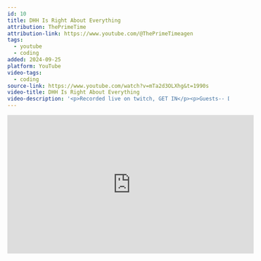 ```yaml
---
id: 10
title: DHH Is Right About Everything
attribution: ThePrimeTime
attribution-link: https://www.youtube.com/@ThePrimeTimeagen
tags:
  - youtube
  - coding
added: 2024-09-25
platform: YouTube
video-tags:
  - coding
source-link: https://www.youtube.com/watch?v=mTa2d3OLXhg&t=1990s
video-title: DHH Is Right About Everything
video-description: '<p>Recorded live on twitch, GET IN</p><p>Guests-- DHH | <a href="https://www.youtube.com/redirect?event=video_description&amp;redir_token=QUFFLUhqbXplYWxob1ZveWtwYnpiY2ktWlNxRzNvYkhVd3xBQ3Jtc0tucl9PcDBJVnlBbUdlajZhMGwxRnBMTk53aHhZMGFEcl9hQ2ZpUm1JRVd6ZXdNZ0hBT3VrVkctYS1jWTJlei1RQy1heWtGeTFtUjVwXy1HLUEwLWk5bzc0TjZhM1YzRHFOaVd3UVU3Q2p5ajZ4RGJ6bw&amp;q=https%3A%2F%2Fx.com%2Fdhh&amp;v=mTa2d3OLXhg">https://x.com/dhh</a> | <a href="https://www.youtube.com/redirect?event=video_description&amp;redir_token=QUFFLUhqa2pmOFdnMzIwQVh2dGFka1lYbkxUV1l3U0k0UXxBQ3Jtc0ttUnhQa0FGNUFzYTRZbXBwbVIwOE1HbGFnamQzOTVacjdzMHU1cGdtWUNRUnNfaVRqaDE4OXEyQnp5VlhlVFRUZ3B5bFVENFRZSW12a1NldVlHNzNJaHpYV0x5YXFzTi1mOGZCRHBlc01xMTJMb0xEbw&amp;q=https%3A%2F%2Fdhh.dk%2F&amp;v=mTa2d3OLXhg">https://dhh.dk/</a> -- TJ DeVries | <a href="https://www.youtube.com/redirect?event=video_description&amp;redir_token=QUFFLUhqbHlNaE9zNXk1aGRYS0hYLWFfSnFjRTR1aTEtZ3xBQ3Jtc0ttRlJsbDg1ZGdrRnM5d3NtbFhLakNUOW0tbG83X3NkWlo3SGN2ZWliUnNUQThEbmtac1NDQzNfMGtUWnRsRkFzendMVnNWZDByb3FWalNndEc0bGduQno5a21ock5HYkZjdVp0NVBXVHQ0cDlpNERpRQ&amp;q=https%3A%2F%2Fx.com%2Fteej_dv&amp;v=mTa2d3OLXhg">https://x.com/teej_dv</a> |   <a href="https://www.youtube.com/redirect?event=video_description&amp;redir_token=QUFFLUhqbHVsczZRNl82ekE4Y1E3emJxQUZXWkRRcVQxQXxBQ3Jtc0ttVXF3T2NhdGxkNmkyLVF6NVJSY1hnTFdRTkx6QklJMFZZMEl0WmFsVW9UTTlKT1dGQnVMd2U5MHlNRHNjczBzandGMXBHaXZ5WlhzTFBNVGg5SHpOdjVmN0djc2I2U2VNWmlxMjYwVGYzS00wck9FMA&amp;q=https%3A%2F%2Fwww.twitch.tv%2Fteej_dv&amp;v=mTa2d3OLXhg"><img src="https://www.gstatic.com/youtube/img/watch/social_media/twitch_1x.png" alt=""> / teej_dv</a>   |    <a href="https://www.youtube.com/channel/UCd3dNckv1Za2coSaHGHl5aA"><img src="https://www.gstatic.com/youtube/img/watch/yt_favicon.png" alt=""> / @teej_dv</a><br>My Stream<a href="https://www.youtube.com/redirect?event=video_description&amp;redir_token=QUFFLUhqbHFiZm9Vd2FueFhfaGZWcHhYNHEtd1NpMUJrQXxBQ3Jtc0ttUmFPYUZSSGVrQk1qSTBKajJ0M00tTjJuc2N6YVV3eWFoOFVuNjlmcWxhTHZmMGdLb2RLcnN4c053SGtFbDVtTVJFVFhOSlB0MTE1d0t3bzFkNWllMVFKUm1mS2hwemJ2dGRYT2hiUk4wMTd4bTI0dw&amp;q=https%3A%2F%2Ftwitch.tv%2FThePrimeagen&amp;v=mTa2d3OLXhg"><img src="https://www.gstatic.com/youtube/img/watch/social_media/twitch_1x.png" alt=""> / theprimeagen</a>   </p><p><strong>Best Way To Support The Top Shelf</strong>Become a backend engineer. Its my favorite site <a href="https://www.youtube.com/redirect?event=video_description&amp;redir_token=QUFFLUhqbGdsV3l0RTRqQ2gtMkx1eURIQS1HdzV4ZWZ1UXxBQ3Jtc0tsUzFHa3BtNFQ1TjdKaURBcmRtM1RfUmduVENRUUtDenNTVFFnNDhfT0NscnV5TndxYU5RU29HQzBOdGI1SUlaaHFpWmo2QUpSSlhfZks5NFhCclowb0VkRjJseUtRdExUYko2VGR4THBWUE0tc3ZfNA&amp;q=https%3A%2F%2Fboot.dev%2Fbtw&amp;v=mTa2d3OLXhg">https://boot.dev/btw</a> </p><p>MY MAIN YT CHANNEL: Has well edited engineering videos <a href="https://youtube.com/ThePrimeagen"><img src="https://www.gstatic.com/youtube/img/watch/yt_favicon.png" alt=""> / theprimeagen</a> </p><p>Discord <a href="https://www.youtube.com/redirect?event=video_description&amp;redir_token=QUFFLUhqbS1JcmJZcE9kWkcyUHZrc0xieFBQaWVPdk8yUXxBQ3Jtc0ttdUtNV1RpOHpOVEhILU5FdG0tVUhLV2ZfejFwNXpWbVcyQ1BVaG5RYnhxMFM2RkphMXJOSFplaWVTMzZPTEJISFJ1R2xET0xfaUFseFM1RnU0MWZqLUNXVGFsMGJqdlI0M2NTOWFRRW5QalN0NVJHcw&amp;q=https%3A%2F%2Fdiscord.gg%2FThePrimeagen&amp;v=mTa2d3OLXhg"><img src="https://www.gstatic.com/youtube/img/watch/social_media/discord_1x.png" alt=""> / discord</a> </p><h3 id="thanks-dalton-">thanks dalton!!</h3><p><a href="https://www.youtube.com/watch?v=mTa2d3OLXhg&amp;t=0s">00:00</a> - DHH - The best podcast ever<a href="https://www.youtube.com/watch?v=mTa2d3OLXhg&amp;t=6s">00:06</a> - What made you pick Ruby out of all different options at the time <a href="https://www.youtube.com/watch?v=mTa2d3OLXhg&amp;t=464s">07:44</a> - The importance to make side projects. The side project its the experiment you&#39;re running that going to make you want to do it again tomorrow, its like a mantra to DHH, Prime and TJ<a href="https://www.youtube.com/watch?v=mTa2d3OLXhg&amp;t=864s">14:24</a> - Getting a Dopamine hit along the path of Learning its really undervalue, learning one things motivates to learn the next thing, keep you motivate to stay in the career. DHH talks of failing to learn programming three times <a href="https://www.youtube.com/watch?v=mTa2d3OLXhg&amp;t=1002s">16:42</a> - Having and developing the stamina and the perseverance is crucial and the fail to be a prompt engineer and don&#39;t know what you&#39;re doing <a href="https://www.youtube.com/watch?v=mTa2d3OLXhg&amp;t=1214s">20:14</a> - DHH struggle with programming three separate times <a href="https://www.youtube.com/watch?v=mTa2d3OLXhg&amp;t=1570s">26:10</a> - Game programming with ONE MEGAHERTZ and what was learned <a href="https://www.youtube.com/watch?v=mTa2d3OLXhg&amp;t=1866s">31:06</a> - Open Source ins&#39;t a community or democracy, its a gift exchange <a href="https://www.youtube.com/watch?v=mTa2d3OLXhg&amp;t=2369s">39:29</a> - The matter of creating something different and history about BitKeeper, Linus and creation of Git. <a href="https://www.youtube.com/watch?v=mTa2d3OLXhg&amp;t=2518s">41:58</a> - We don&#39;t wanna one language and that&#39;s why the internet is so amazing, Vim and Neovim, two projects where there is a fork and they live together nicely with different visions <a href="https://www.youtube.com/watch?v=mTa2d3OLXhg&amp;t=2901s">48:21</a> - Prime praising the duality in nature of JavaScript, wouldn&#39;t that benefit of an ecosystem that can actually large tent everybody?<a href="https://www.youtube.com/watch?v=mTa2d3OLXhg&amp;t=3000s">50:00</a> - No build WORLD! <a href="https://www.youtube.com/watch?v=mTa2d3OLXhg&amp;t=3866s">1:04:26</a> - Feeling of having kids and the sort of life change experience it <a href="https://www.youtube.com/watch?v=mTa2d3OLXhg&amp;t=5093s">1:24:53</a> - Lex Fridman Question: What to you are the biggest pros &amp; cons of Cursor? <a href="https://www.youtube.com/watch?v=mTa2d3OLXhg&amp;t=5745s">1:35:45</a> - Do you have that consequential moment that made you turn from I like programming into I&#39;ll do this now from here on out <a href="https://www.youtube.com/watch?v=mTa2d3OLXhg&amp;t=6008s">1:40:08</a> - How did you get into racing and why racing? <a href="https://www.youtube.com/watch?v=mTa2d3OLXhg&amp;t=6522s">1:48:42</a> - What&#39;s the biggest problem you see with new hires in programming right now? <a href="https://www.youtube.com/watch?v=mTa2d3OLXhg&amp;t=7196s">1:59:56</a> - Conclusion by DHH </p><p>Have something for me to read or react to?:   <a href="https://www.youtube.com/redirect?event=video_description&amp;redir_token=QUFFLUhqbEktM3I2R3o5ZWt1bE5VY0RMaW01Y1NmaEY4QXxBQ3Jtc0ttNmRMRjRENDd2ZWZqLV9oRlVCSUVWRUlMLTlkMkxYS19LVGktYnk3b2lUeDdzT1N2TEtIVk5kMy1Xb2hhT05JaDFYWGRtUkFCNXFURUFvUEo2VHdjMmJRWHQwUkpCRFhnS0tORnFLVXZwcHEwSDJIYw&amp;q=https%3A%2F%2Fwww.reddit.com%2Fr%2FThePrimeagen&amp;v=mTa2d3OLXhg"><img src="https://www.gstatic.com/youtube/img/watch/social_media/reddit_1x.png" alt=""> / theprimeagen</a>   </p><p>Kinesis Advantage 360: <a href="https://www.youtube.com/redirect?event=video_description&amp;redir_token=QUFFLUhqbjE1bzVXT1ByX3V6LUpSTVFILXNuaC1TZjBWQXxBQ3Jtc0ttc2pYV2ZaMi1CbUhlMlJqTzNzNnFsRjdra3dzOTl4Q3BZUThJMVJKcFladEttYjJfX3BIRFpFSEJfV1h6bXJYVFVScDVuSS1fRHhOYXktd2IxZElVc2ZLd1JnZXRGT0hyZC1OSGU2N2F5ZFpBb215TQ&amp;q=https%3A%2F%2Fbit.ly%2FPrime-Kinesis&amp;v=mTa2d3OLXhg">https://bit.ly/Prime-Kinesis</a> </p><p>Get production ready SQLite with Turso: <a href="https://www.youtube.com/redirect?event=video_description&amp;redir_token=QUFFLUhqbXlqN2M5MDZSLXdaWTJlZklMM21xazNHeVdGd3xBQ3Jtc0trUjFMQTdnSTBaLVJGNU4yTDAwel9MOTRoTDN0MzRxcjd1cWxTZ3BpeGJmQk85RW9rMU1aNlcxU2xVWTM1akVXZWxLRnNpLWxjUUpCTWRPNTNlT3FIQnR0RlhLaWJfdTROZ2UxS0dGZFpVWlllZ3g1OA&amp;q=https%3A%2F%2Fturso.tech%2Fdeeznuts&amp;v=mTa2d3OLXhg">https://turso.tech/deeznuts</a></p>'
---
```


<iframe width="560" height="315" src="https://www.youtube-nocookie.com/embed/mTa2d3OLXhg?si=txGYrxSur7Fk-qtC" title="YouTube video player" frameborder="0" allow="accelerometer; autoplay; clipboard-write; encrypted-media; gyroscope; picture-in-picture; web-share" referrerpolicy="strict-origin-when-cross-origin" allowfullscreen></iframe>
